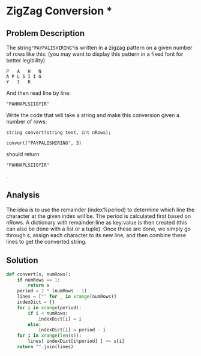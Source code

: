 # ZigZag Conversion \*

## Problem Description

The string`"PAYPALISHIRING"`is written in a zigzag pattern on a given number of rows like this: \(you may want to display this pattern in a fixed font for better legibility\)

```
P   A   H   N
A P L S I I G
Y   I   R
```

And then read line by line:

`"PAHNAPLSIIGYIR"`

Write the code that will take a string and make this conversion given a number of rows:

```
string convert(string text, int nRows);
```

`convert("PAYPALISHIRING", 3)`

should return

`"PAHNAPLSIIGYIR"`

.

## Analysis

The idea is to use the remainder \(index%period\) to determine which line the character at the given index will be. The period is calculated first based on nRows. A dictionary with remainder:line as key:value is then created \(this can also be done with a list or a tuple\). Once these are done, we simply go through s, assign each character to its new line, and then combine these lines to get the converted string.

## Solution

```py
def convert(s, numRows):
    if numRows == 1:
        return s
    period = 2 * (numRows - 1)
    lines = ["" for _ in xrange(numRows)]
    indexDict = {}
    for i in xrange(period):
        if i < numRows:
            indexDict[i] = i
        else:
            indexDict[i] = period - i
    for i in xrange(len(s)):
        lines[ indexDict[i%period] ] += s[i]
    return "".join(lines)
```



